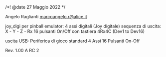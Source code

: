 
/*! @date 27 Maggio 2022 */

Angelo Raglianti marcoangelo.r@alice.it

joy_digi per pinball emulator:
4 assi digitali (Joy digitale)
sequenza di uscita:
X - Y - Z - Rx
16 pulsanti On/Off con tastiera 4Rx4C (Dev1 to Dev16)

uscita USB:
Periferica di gioco standard 4 Assi
16 Pulsanti On-Off

Rev. 1.00 A RC 2
